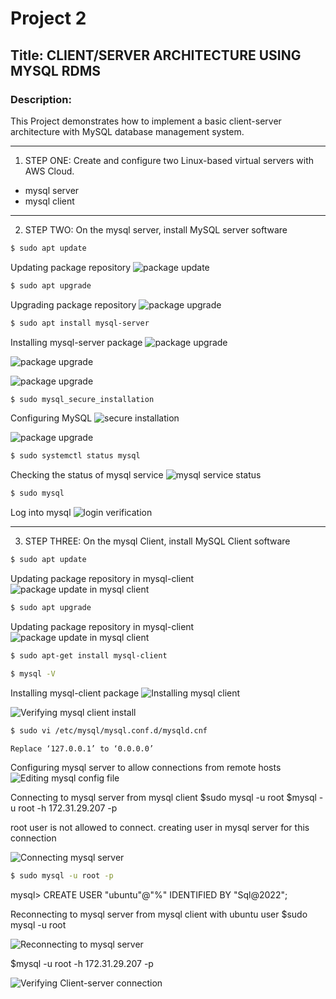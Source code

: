 # Project 2
## Title: CLIENT/SERVER ARCHITECTURE USING MYSQL RDMS
### Description: 
This Project demonstrates how to implement a basic client-server architecture with MySQL database management system. 

<!-- Horizontal Rule -->
----------------------------------------------------

1. STEP ONE: Create and configure two Linux-based virtual servers with AWS Cloud.

* mysql server
* mysql client

<!-- Horizontal Rule -->
----------------------------------------------------

2. STEP TWO: On the mysql server, install MySQL server software

<!-- Code Blocks -->
```bash
$ sudo apt update
```
Updating package repository
![package update](./images5/mysql-server-update.png)

<!-- Code Blocks -->
```bash
$ sudo apt upgrade
```
Upgrading package repository
![package upgrade](./images5/mysql-server-upgrade.png)

<!-- Code Blocks -->
```bash
$ sudo apt install mysql-server
```
Installing mysql-server package
![package upgrade](./images5/mysql-server-install-1.png)

![package upgrade](./images5/mysql-server-install-2.png)

![package upgrade](./images5/mysql-server-install-3.png)

<!-- Code Blocks -->
```bash
$ sudo mysql_secure_installation
```
Configuring MySQL
![secure installation](./images5/mysql-secure-install-1.png)

![package upgrade](./images5/mysql-secure-install-4.png)

<!-- Code Blocks -->
```bash
$ sudo systemctl status mysql
```
Checking the status of mysql service
![mysql service status](./images5/mysql-service-status.png)

<!-- Code Blocks -->
```bash
$ sudo mysql
```
Log into mysql
![login verification](./images5/mysql-login-verification.png)

<!-- Horizontal Rule -->
----------------------------------------------------

3. STEP THREE: On the mysql Client, install MySQL Client software

<!-- Code Blocks -->
```bash
$ sudo apt update
```
Updating package repository in mysql-client
![package update in mysql client](./images5/mysql-client-update.png)

<!-- Code Blocks -->
```bash
$ sudo apt upgrade
```
Updating package repository in mysql-client
![package update in mysql client](./images5/mysql-client-upgrade.png)

<!-- Code Blocks -->
```bash
$ sudo apt-get install mysql-client

$ mysql -V
```
Installing mysql-client package
![Installing mysql client](./images5/mysql-client-install.png)

![Verifying mysql client install](./images5/mysql-client-install-verification.png)

<!-- Code Blocks -->
```bash
$ sudo vi /etc/mysql/mysql.conf.d/mysqld.cnf

Replace ‘127.0.0.1’ to ‘0.0.0.0’

```
Configuring mysql server to allow connections from remote hosts
![Editing mysql config file](./images5/editing-mysql-config-file-1.png)

Connecting to mysql server from mysql client
$sudo mysql -u root 
$mysql -u root -h 172.31.29.207 -p

root user is not allowed to connect. creating user in mysql server for this connection

![Connecting mysql server](./images5/connecting-to-mysqlserver.png)

<!-- Code Blocks -->
```bash
$ sudo mysql -u root -p
```
mysql> CREATE USER "ubuntu"@"%" IDENTIFIED BY "Sql@2022";

Reconnecting to mysql server from mysql client with ubuntu user
$sudo mysql -u root 

![Reconnecting to mysql server](./images5/connecting-to-mysqlserver-2.png)

$mysql -u root -h 172.31.29.207 -p

![Verifying Client-server connection](./images5/verifying-login-mysqlserver.png)